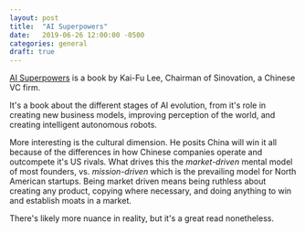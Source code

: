 ```yaml
---
layout: post
title:  "AI Superpowers"
date:   2019-06-26 12:00:00 -0500
categories: general
draft: true
---
```


[AI Superpowers](https://aisuperpowers.com/) is a book by Kai-Fu Lee, Chairman of Sinovation, a Chinese VC firm. 

It's a book about the different stages of AI evolution, from it's role in creating new business models, improving perception of the world, and creating intelligent autonomous robots.

More interesting is the cultural dimension. He posits China will win it all because of the differences in how Chinese companies operate and outcompete it's US rivals. What drives this the _market-driven_ mental model of most founders, vs. _mission-driven_ which is the prevailing model for North American startups. Being market driven means being ruthless about creating any product, copying where necessary, and doing anything to win and establish moats in a market. 

There's likely more nuance in reality, but it's a great read nonetheless.